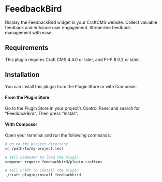 # FeedbackBird

Display the FeedbackBird widget in your CraftCMS website. Collect valuable feedback and enhance user engagement. Streamline feedback management with ease.

## Requirements

This plugin requires Craft CMS 4.4.0 or later, and PHP 8.0.2 or later.

## Installation

You can install this plugin from the Plugin Store or with Composer.

#### From the Plugin Store

Go to the Plugin Store in your project’s Control Panel and search for “FeedbackBird”. Then press “Install”.

#### With Composer

Open your terminal and run the following commands:

```bash
# go to the project directory
cd /path/to/my-project.test

# tell Composer to load the plugin
composer require feedbackbird/plugin-craftcms

# tell Craft to install the plugin
./craft plugin/install feedbackbird
```
